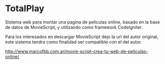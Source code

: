 # TotalPlay
Sistema web para montar una pagina de peliculas online, basado en la base de datos de MovieScript, y utilizando como framework CodeIgniter.

Para los interesados en descargar MovieScript dejo la url del autor original, este sistema tendra como finalidad ser compatible con el del autor.

http://www.marcofbb.com.ar/movie-script-crea-tu-web-de-peliculas-online/